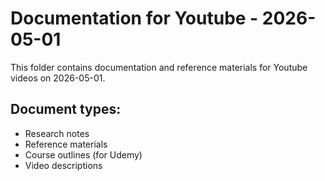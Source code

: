 # Documentation for Youtube - 2026-05-01

This folder contains documentation and reference materials for Youtube videos on 2026-05-01.

## Document types:
- Research notes
- Reference materials
- Course outlines (for Udemy)
- Video descriptions
